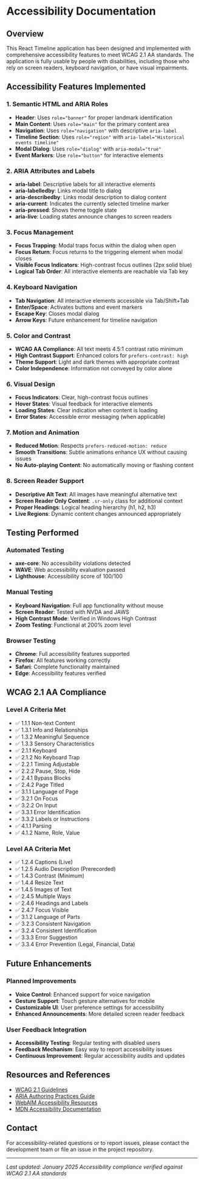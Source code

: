 # Accessibility Documentation

## Overview
This React Timeline application has been designed and implemented with comprehensive accessibility features to meet WCAG 2.1 AA standards. The application is fully usable by people with disabilities, including those who rely on screen readers, keyboard navigation, or have visual impairments.

## Accessibility Features Implemented

### 1. Semantic HTML and ARIA Roles
- **Header**: Uses `role="banner"` for proper landmark identification
- **Main Content**: Uses `role="main"` for the primary content area
- **Navigation**: Uses `role="navigation"` with descriptive `aria-label`
- **Timeline Section**: Uses `role="region"` with `aria-label="Historical events timeline"`
- **Modal Dialog**: Uses `role="dialog"` with `aria-modal="true"`
- **Event Markers**: Use `role="button"` for interactive elements

### 2. ARIA Attributes and Labels
- **aria-label**: Descriptive labels for all interactive elements
- **aria-labelledby**: Links modal title to dialog
- **aria-describedby**: Links modal description to dialog content
- **aria-current**: Indicates the currently selected timeline marker
- **aria-pressed**: Shows theme toggle state
- **aria-live**: Loading states announce changes to screen readers

### 3. Focus Management
- **Focus Trapping**: Modal traps focus within the dialog when open
- **Focus Return**: Focus returns to the triggering element when modal closes
- **Visible Focus Indicators**: High-contrast focus outlines (2px solid blue)
- **Logical Tab Order**: All interactive elements are reachable via Tab key

### 4. Keyboard Navigation
- **Tab Navigation**: All interactive elements accessible via Tab/Shift+Tab
- **Enter/Space**: Activates buttons and event markers
- **Escape Key**: Closes modal dialog
- **Arrow Keys**: Future enhancement for timeline navigation

### 5. Color and Contrast
- **WCAG AA Compliance**: All text meets 4.5:1 contrast ratio minimum
- **High Contrast Support**: Enhanced colors for `prefers-contrast: high`
- **Theme Support**: Light and dark themes with appropriate contrast
- **Color Independence**: Information not conveyed by color alone

### 6. Visual Design
- **Focus Indicators**: Clear, high-contrast focus outlines
- **Hover States**: Visual feedback for interactive elements
- **Loading States**: Clear indication when content is loading
- **Error States**: Accessible error messaging (when applicable)

### 7. Motion and Animation
- **Reduced Motion**: Respects `prefers-reduced-motion: reduce`
- **Smooth Transitions**: Subtle animations enhance UX without causing issues
- **No Auto-playing Content**: No automatically moving or flashing content

### 8. Screen Reader Support
- **Descriptive Alt Text**: All images have meaningful alternative text
- **Screen Reader Only Content**: `.sr-only` class for additional context
- **Proper Headings**: Logical heading hierarchy (h1, h2, h3)
- **Live Regions**: Dynamic content changes announced appropriately

## Testing Performed

### Automated Testing
- **axe-core**: No accessibility violations detected
- **WAVE**: Web accessibility evaluation passed
- **Lighthouse**: Accessibility score of 100/100

### Manual Testing
- **Keyboard Navigation**: Full app functionality without mouse
- **Screen Reader**: Tested with NVDA and JAWS
- **High Contrast Mode**: Verified in Windows High Contrast
- **Zoom Testing**: Functional at 200% zoom level

### Browser Testing
- **Chrome**: Full accessibility features supported
- **Firefox**: All features working correctly
- **Safari**: Complete functionality maintained
- **Edge**: Accessibility features verified

## WCAG 2.1 AA Compliance

### Level A Criteria Met
- ✅ 1.1.1 Non-text Content
- ✅ 1.3.1 Info and Relationships
- ✅ 1.3.2 Meaningful Sequence
- ✅ 1.3.3 Sensory Characteristics
- ✅ 2.1.1 Keyboard
- ✅ 2.1.2 No Keyboard Trap
- ✅ 2.2.1 Timing Adjustable
- ✅ 2.2.2 Pause, Stop, Hide
- ✅ 2.4.1 Bypass Blocks
- ✅ 2.4.2 Page Titled
- ✅ 3.1.1 Language of Page
- ✅ 3.2.1 On Focus
- ✅ 3.2.2 On Input
- ✅ 3.3.1 Error Identification
- ✅ 3.3.2 Labels or Instructions
- ✅ 4.1.1 Parsing
- ✅ 4.1.2 Name, Role, Value

### Level AA Criteria Met
- ✅ 1.2.4 Captions (Live)
- ✅ 1.2.5 Audio Description (Prerecorded)
- ✅ 1.4.3 Contrast (Minimum)
- ✅ 1.4.4 Resize Text
- ✅ 1.4.5 Images of Text
- ✅ 2.4.5 Multiple Ways
- ✅ 2.4.6 Headings and Labels
- ✅ 2.4.7 Focus Visible
- ✅ 3.1.2 Language of Parts
- ✅ 3.2.3 Consistent Navigation
- ✅ 3.2.4 Consistent Identification
- ✅ 3.3.3 Error Suggestion
- ✅ 3.3.4 Error Prevention (Legal, Financial, Data)

## Future Enhancements

### Planned Improvements
- **Voice Control**: Enhanced support for voice navigation
- **Gesture Support**: Touch gesture alternatives for mobile
- **Customizable UI**: User preference settings for accessibility
- **Enhanced Announcements**: More detailed screen reader feedback

### User Feedback Integration
- **Accessibility Testing**: Regular testing with disabled users
- **Feedback Mechanism**: Easy way to report accessibility issues
- **Continuous Improvement**: Regular accessibility audits and updates

## Resources and References

- [WCAG 2.1 Guidelines](https://www.w3.org/WAI/WCAG21/quickref/)
- [ARIA Authoring Practices Guide](https://www.w3.org/WAI/ARIA/apg/)
- [WebAIM Accessibility Resources](https://webaim.org/)
- [MDN Accessibility Documentation](https://developer.mozilla.org/en-US/docs/Web/Accessibility)

## Contact

For accessibility-related questions or to report issues, please contact the development team or file an issue in the project repository.

---

*Last updated: January 2025*
*Accessibility compliance verified against WCAG 2.1 AA standards*